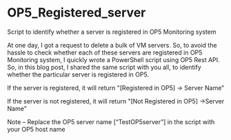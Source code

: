 # OP5_Registered_server
Script to identify whether a server is registered in OP5 Monitoring system


At one day, I got a request to delete a bulk of VM servers. So, to avoid the hassle to check whether each of these servers are registered in OP5 Monitoring system, I quickly wrote a PowerShell script using OP5 Rest API. So, in this blog post, I shared the same script with you all, to identify whether the particular server is registered in OP5.


If the server is registered, it will return 
"[Registered in OP5] -> Server Name"

If the server is not registered, it will return
"[Not Registered in OP5] ->Server Name"

Note – Replace the OP5 server name [“TestOP5server”] in the script with your OP5 host name
